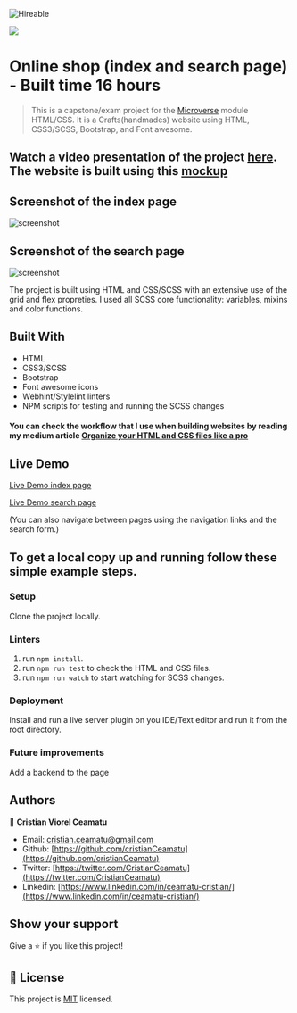 ![Hireable](https://img.shields.io/badge/Hireable-yes-success)

![](https://img.shields.io/badge/-Microverse%20projects-blueviolet)
# Online shop (index and search page) - Built time 16 hours

> This is a capstone/exam project for the [Microverse](https://www.microverse.org) module HTML/CSS. It is a Crafts(handmades) website using HTML, CSS3/SCSS, Bootstrap, and Font awesome.

## Watch a video presentation of the project [here](https://www.loom.com/share/1ecb819a678e4b3f8681da87415597cf). The website is built using this [mockup](https://www.behance.net/gallery/24796463/ZATTIX)

## Screenshot of the index page

![screenshot](./.github/app-screenshot-index.png)

## Screenshot of the search page

![screenshot](./.github/app-screenshot-search.png)

The project is built using HTML and CSS/SCSS with an extensive use of the grid and flex propreties. I used all SCSS core functionality: variables, mixins and color functions.

## Built With

- HTML
- CSS3/SCSS
- Bootstrap
- Font awesome icons
- Webhint/Stylelint linters
- NPM scripts for testing and running the SCSS changes

#### You can check the workflow that I use when building websites by reading my medium article [Organize your HTML and CSS files like a pro](https://medium.com/@cristian.ceamatu/the-best-way-to-clone-create-any-website-in-very-simple-steps-3e4f467567ba)

## Live Demo

[Live Demo index page](https://raw.githack.com/cristianCeamatu/microverse-HTML-CSS-capstone-project-online-shop-for-electronics/dev/index.html)

[Live Demo search page](https://raw.githack.com/cristianCeamatu/microverse-HTML-CSS-capstone-project-online-shop-for-electronics/dev/search.html)

(You can also navigate between pages using the navigation links and the search form.)

## To get a local copy up and running follow these simple example steps.

### Setup

Clone the project locally.

### Linters

1. run `npm install`.
2. run `npm run test` to check the HTML and CSS files.
2. run `npm run watch` to start watching for SCSS changes.

### Deployment

Install and run a live server plugin on you IDE/Text editor and run it from the root directory.

### Future improvements

Add a backend to the page

## Authors

👤 **Cristian Viorel Ceamatu**

- Email: [cristian.ceamatu@gmail.com](cristian.ceamatu@gmail.com)
- Github: [https://github.com/cristianCeamatu](https://github.com/cristianCeamatu)
- Twitter: [https://twitter.com/CristianCeamatu](https://twitter.com/CristianCeamatu)
- Linkedin: [https://www.linkedin.com/in/ceamatu-cristian/](https://www.linkedin.com/in/ceamatu-cristian/)

## Show your support

Give a ⭐️ if you like this project!

## 📝 License

This project is [MIT](lic.url) licensed.
